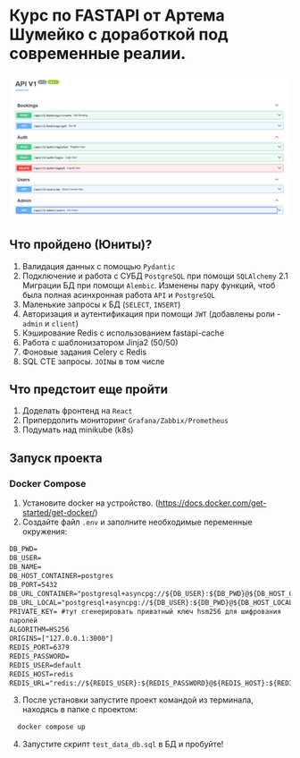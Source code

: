 # Курс по FASTAPI от Артема Шумейко с доработкой под современные реалии.  
![img.png](docs/images/img.png)
## Что пройдено (Юниты)?
1. Валидация данных с помощью `Pydantic`
2. Подключение и работа с СУБД `PostgreSQL` при помощи `SQLAlchemy`
2.1 Миграции БД при помощи `Alembic`. Изменены пару функций, чтоб была полная асинхронная работа `API` и `PostgreSQL`
3. Маленькие запросы к БД (`SELECT`, `INSERT`)
4. Авторизация и аутентификация при помощи `JWT` (добавлены роли - `admin` и `client`)
5. Кэширование Redis с использованием fastapi-cache
6. Работа с шаблонизатором Jinja2 (50/50)
7. Фоновые задания Celery с Redis
8. SQL CTE запросы. `JOIN`ы в том числе
## Что предстоит еще пройти
1. Доделать фронтенд на `React`
2. Припердолить мониторинг `Grafana/Zabbix/Prometheus`
3. Подумать над minikube (k8s)
## Запуск проекта
### Docker Compose
1. Установите docker на устройство. (https://docs.docker.com/get-started/get-docker/)
2. Создайте файл `.env` и заполните необходимые переменные окружения:
```.env
DB_PWD=
DB_USER=
DB_NAME=
DB_HOST_CONTAINER=postgres
DB_PORT=5432
DB_URL_CONTAINER="postgresql+asyncpg://${DB_USER}:${DB_PWD}@${DB_HOST_CONTAINER}:${DB_PORT}/${DB_NAME}"
DB_URL_LOCAL="postgresql+asyncpg://${DB_USER}:${DB_PWD}@${DB_HOST_LOCAL}:${DB_PORT}/${DB_NAME}"
PRIVATE_KEY= #тут сгенерировать приватный ключ hsm256 для шифрования паролей
ALGORITHM=HS256
ORIGINS=["127.0.0.1:3000"]
REDIS_PORT=6379
REDIS_PASSWORD=
REDIS_USER=default
REDIS_HOST=redis
REDIS_URL="redis://${REDIS_USER}:${REDIS_PASSWORD}@${REDIS_HOST}:${REDIS_PORT}"
```
3. После установки запустите проект командой из терминала, находясь в папке с проектом:
```bash
  docker compose up
```
4. Запустите скрипт `test_data_db.sql` в БД и пробуйте!